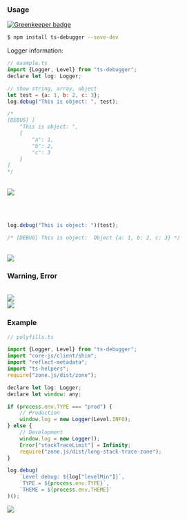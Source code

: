 ### Usage

[![Greenkeeper badge](https://badges.greenkeeper.io/splincode/ts-debugger.svg)](https://greenkeeper.io/)

```bash
$ npm install ts-debugger --save-dev
```

Logger information:

```javascript
// example.ts
import {Logger, Level} from "ts-debugger";
declare let log: Logger;

// show string, array, object
let test = {a: 1, b: 2, c: 3};
log.debug("This is object: ", test);

/*
[DEBUG] [
    "This is object: ",
    {
        "a": 1,
        "b": 2,
        "c": 3
    }
]
*/


```
<br>

<img src="https://habrastorage.org/files/b9d/cfe/f63/b9dcfef63a3e460bb9bda83ca61d943c.png"/>

<br> <br>


```javascript
log.debug("This is object: ")(test);

/* [DEBUG] This is object:  Object {a: 1, b: 2, c: 3} */
```

<br>
<img src="https://habrastorage.org/files/fd8/73f/2ac/fd873f2aceba4754a4650e8d1f20a87a.png"/>
<br>

### Warning, Error

<br>
<img src="https://habrastorage.org/files/dd5/3c0/612/dd53c061294c4b7baccbbce9428fb7a3.png"/>

<br>
<img src="https://habrastorage.org/files/634/7b8/c35/6347b8c3531e436f97c30504d6ac0588.png"/>


### Example

```javascript
// polyfills.ts

import {Logger, Level} from "ts-debugger";
import "core-js/client/shim";
import "reflect-metadata";
import "ts-helpers";
require("zone.js/dist/zone");

declare let log: Logger;
declare let window: any;

if (process.env.TYPE === "prod") {
    // Production
    window.log = new Logger(Level.INFO);
} else {
    // Development
    window.log = new Logger();
    Error["stackTraceLimit"] = Infinity;
    require("zone.js/dist/long-stack-trace-zone");
}

log.debug(
    `Level debug: ${log["levelMin"]}`,
    `TYPE = ${process.env.TYPE}`,
    `THEME = ${process.env.THEME}`
)();

```

<img src="https://habrastorage.org/files/78e/723/9cd/78e7239cdb45496ca35108997a0a03da.png"/>
